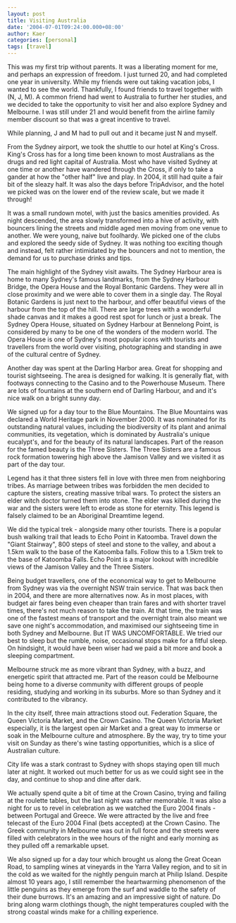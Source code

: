 ```yaml
---
layout: post
title: Visiting Australia
date: '2004-07-01T09:24:00.000+08:00'
author: Kaer
categories: [personal]
tags: [travel]
---
```


This was my first trip without parents. It was a liberating moment for me, and perhaps an expression of freedom. I just turned 20, and had completed one year in university. While my friends were out taking vacation jobs, I wanted to see the world. Thankfully, I found friends to travel together with (N, J, M). A common friend had went to Australia to further her studies, and we decided to take the opportunity to visit her and also explore Sydney and Melbourne. I was still under 21 and would benefit from the airline family member discount so that was a great incentive to travel.
 
While planning, J and M had to pull out and it became just N and myself.
 
From the Sydney airport, we took the shuttle to our hotel at King's Cross. King's Cross has for a long time been known to most Australians as the drugs and red light capital of Australia. Most who have visited Sydney at one time or another have wandered through the Cross, if only to take a gander at how the "other half" live and play. In 2004, it still had quite a fair bit of the sleazy half. It was also the days before TripAdvisor, and the hotel we picked was on the lower end of the review scale, but we made it through!
 
It was a small rundown motel, with just the basics amenities provided. As night descended, the area slowly transformed into a hive of activity, with bouncers lining the streets and middle aged men moving from one venue to another. We were young, naive but foolhardy. We picked one of the clubs and explored the seedy side of Sydney. It was nothing too exciting though and instead, felt rather intimidated by the bouncers and not to mention, the demand for us to purchase drinks and tips.
 
The main highlight of the Sydney visit awaits. The Sydney Harbour area is home to many Sydney's famous landmarks, from the Sydney Harbour Bridge, the Opera House and the Royal Bontanic Gardens. They were all in close proximity and we were able to cover them in a single day. The Royal Botanic Gardens is just next to the harbour, and offer beautiful views of the harbour from the top of the hill. There are large trees with a wonderful shade canvas and it makes a good rest spot for lunch or just a break. The Sydney Opera House, situated on Sydney Harbour at Bennelong Point, is considered by many to be one of the wonders of the modern world. The Opera House is one of Sydney's most popular icons with tourists and travellers from the world over visiting, photographing and standing in awe of the cultural centre of Sydney.
 
Another day was spent at the Darling Harbor area. Great for shopping and tourist sightseeing. The area is designed for walking. It is generally flat, with footways connecting to the Casino and to the Powerhouse Museum. There are lots of fountains at the southern end of Darling Harbour, and and it's nice walk on a bright sunny day.
 
We signed up for a day tour to the Blue Mountains. The Blue Mountains was declared a World Heritage park in November 2000. It was nominated for its outstanding natural values, including the biodiversity of its plant and animal communities, its vegetation, which is dominated by Australia's unique eucalypt's, and for the beauty of its natural landscapes. Part of the reason for the famed beauty is the Three Sisters. The Three Sisters are a famous rock formation towering high above the Jamison Valley and we visited it as part of the day tour.
 
Legend has it that three sisters fell in love with three men from neighboring tribes. As marriage between tribes was forbidden the men decided to capture the sisters, creating massive tribal wars. To protect the sisters an elder witch doctor turned them into stone. The elder was killed during the war and the sisters were left to erode as stone for eternity. This legend is falsely claimed to be an Aboriginal Dreamtime legend.
 
We did the typical trek - alongside many other tourists. There is a popular bush walking trail that leads to Echo Point in Katoomba. Travel down the "Giant Stairway", 800 steps of steel and stone to the valley, and about a 1.5km walk to the base of the Katoomba falls. Follow this to a 1.5km trek to the base of Katoomba Falls. Echo Point is a major lookout with incredible views of the Jamison Valley and the Three Sisters.

Being budget travellers, one of the economical way to get to Melbourne from Sydney was via the overnight NSW train service. That was back then in 2004, and there are more alternatives now. As in most places, with budget air fares being even cheaper than train fares and with shorter travel times, there's not much reason to take the train. At that time, the train was one of the fastest means of transport and the overnight train also meant we save one night's accommodation, and maximised our sightseeing time in both Sydney and Melbourne. But IT WAS UNCOMFORTABLE. We tried our best to sleep but the rumble, noise, occasional stops make for a fitful sleep. On hindsight, it would have been wiser had we paid a bit more and book a sleeping compartment.

Melbourne struck me as more vibrant than Sydney, with a buzz, and energetic spirit that attracted me. Part of the reason could be Melbourne being home to a diverse community with different groups of people residing, studying and working in its suburbs. More so than Sydney and it contributed to the vibrancy.
 
In the city itself, three main attractions stood out. Federation Square, the Queen Victoria Market, and the Crown Casino. The Queen Victoria Market especially, it is the largest open air Market and a great way to immerse or soak in the Melbourne culture and atmosphere. By the way, try to time your visit on Sunday as there's wine tasting opportunities, which is a slice of Australian culture.
 
City life was a stark contrast to Sydney with shops staying open till much later at night. It worked out much better for us as we could sight see in the day, and continue to shop and dine after dark.
 
We actually spend quite a bit of time at the Crown Casino, trying and failing at the roulette tables, but the last night was rather memorable. It was also a night for us to revel in celebration as we watched the Euro 2004 finals - between Portugal and Greece. We were attracted by the live and free telecast of the Euro 2004 Final (bets accepted) at the Crown Casino. The Greek community in Melbourne was out in full force and the streets were filled with celebrators in the wee hours of the night and early morning as they pulled off a remarkable upset.
 
We also signed up for a day tour which brought us along the Great Ocean Road, to sampling wines at vineyards in the Yarra Valley region, and to sit in the cold as we waited for the nightly penguin march at Philip Island. Despite almost 10 years ago, I still remember the heartwarming phenomenon of the little penguins as they emerge from the surf and waddle to the safety of their dune burrows. It's an amazing and an impressive sight of nature. Do bring along warm clothings though, the night temperatures coupled with the strong coastal winds make for a chilling experience.
